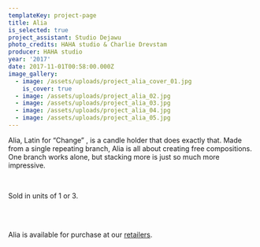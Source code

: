 ```yaml
---
templateKey: project-page
title: Alia
is_selected: true
project_assistant: Studio Dejawu
photo_credits: HAHA studio & Charlie Drevstam
producer: HAHA studio
year: '2017'
date: 2017-11-01T00:58:00.000Z
image_gallery:
  - image: /assets/uploads/project_alia_cover_01.jpg
    is_cover: true
  - image: /assets/uploads/project_alia_02.jpg
  - image: /assets/uploads/project_alia_03.jpg
  - image: /assets/uploads/project_alia_04.jpg
  - image: /assets/uploads/project_alia_05.jpg
---
```

Alia, Latin for “Change” , is a candle holder that does exactly that. Made from a single repeating branch, Alia is all about creating free compositions. One branch works alone, but stacking more is just so much more impressive. 

<br>

Sold in units of 1 or 3.

<br>
<br>

Alia is available for purchase at our [retailers](/retailers/).

